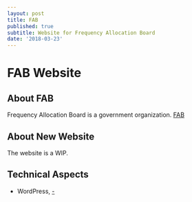 ```yaml
---
layout: post
title: FAB
published: true
subtitle: Website for Frequency Allocation Board
date: '2018-03-23'
---
```

# FAB Website

## About FAB
Frequency Allocation Board is a government organization. 
[FAB](fab.gov.pk)

## About New Website
The website is a WIP.

## Technical Aspects
- WordPress,
[-](-)
